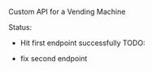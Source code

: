 Custom API for a Vending Machine

Status:
 - Hit first endpoint successfully
TODO:

 - fix second endpoint

